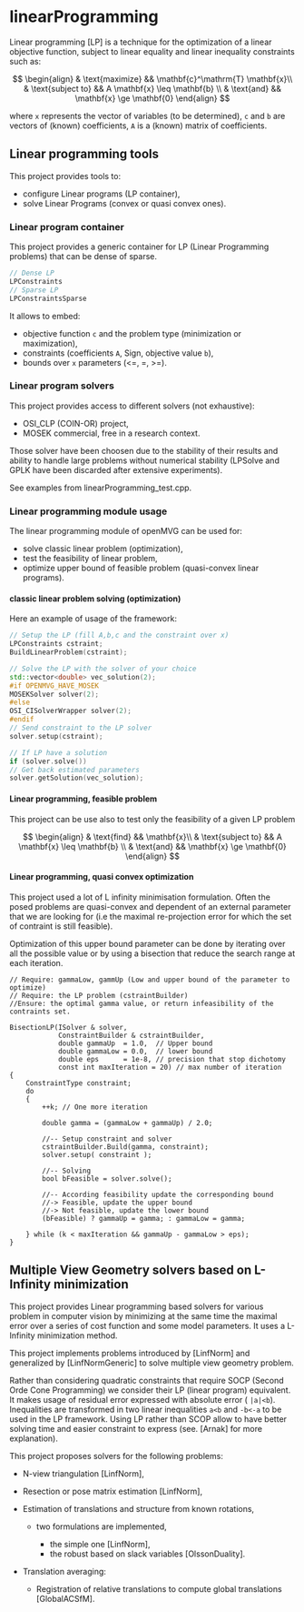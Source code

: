# linearProgramming

Linear programming [LP] is a technique for the optimization of a linear objective function, subject to linear equality and linear inequality constraints such as:

$$
\begin{align} & \text{maximize} && \mathbf{c}^\mathrm{T} \mathbf{x}\\
& \text{subject to} && A \mathbf{x} \leq \mathbf{b} \\
& \text{and} && \mathbf{x} \ge \mathbf{0} \end{align}
$$

where ``x`` represents the vector of variables (to be determined), ``c`` and ``b`` are vectors of (known) coefficients, ``A`` is a (known) matrix of coefficients.

## Linear programming tools

This project provides tools to:

- configure Linear programs (LP container),
- solve Linear Programs (convex or quasi convex ones).

### Linear program container

This project provides a generic container for LP (Linear Programming problems) that can be dense of sparse.

```cpp
// Dense LP
LPConstraints
// Sparse LP
LPConstraintsSparse
```

It allows to embed:

- objective function ``c`` and the problem type (minimization or maximization),
- constraints (coefficients ``A``, Sign, objective value ``b``),
- bounds over ``x`` parameters (<=, =, >=).

### Linear program solvers

This project provides access to different solvers (not exhaustive):

- OSI_CLP (COIN-OR) project,
- MOSEK commercial, free in a research context.

Those solver have been choosen due to the stability of their results and ability to handle large problems without numerical stability (LPSolve and GPLK have been discarded after extensive experiments).

See examples from linearProgramming_test.cpp.

### Linear programming module usage

The linear programming module of openMVG can be used for:

- solve classic linear problem (optimization),
- test the feasibility of linear problem,
- optimize upper bound of feasible problem (quasi-convex linear programs).

#### classic linear problem solving (optimization)

Here an example of usage of the framework:

```cpp
// Setup the LP (fill A,b,c and the constraint over x)
LPConstraints cstraint;
BuildLinearProblem(cstraint);

// Solve the LP with the solver of your choice
std::vector<double> vec_solution(2);
#if OPENMVG_HAVE_MOSEK  
MOSEKSolver solver(2);
#else
OSI_CISolverWrapper solver(2);
#endif
// Send constraint to the LP solver
solver.setup(cstraint);

// If LP have a solution
if (solver.solve())
// Get back estimated parameters
solver.getSolution(vec_solution);
```

#### Linear programming, feasible problem

This project can be use also to test only the feasibility of a given LP problem

$$
\begin{align} & \text{find} && \mathbf{x}\\
& \text{subject to} && A \mathbf{x} \leq \mathbf{b} \\
& \text{and} && \mathbf{x} \ge \mathbf{0} \end{align}
$$

#### Linear programming, quasi convex optimization

This project used a lot of L infinity minimisation formulation.
Often the posed problems are quasi-convex and dependent of an external parameter that we are looking for (i.e the maximal re-projection error for which the set of contraint is still feasible).

Optimization of this upper bound parameter can be done by iterating over all the possible value or by using a bisection that reduce the search range at each iteration.

```c+pp
// Require: gammaLow, gammUp (Low and upper bound of the parameter to optimize)
// Require: the LP problem (cstraintBuilder)
//Ensure: the optimal gamma value, or return infeasibility of the contraints set.

BisectionLP(ISolver & solver,
            ConstraintBuilder & cstraintBuilder,
            double gammaUp  = 1.0,  // Upper bound
            double gammaLow = 0.0,  // lower bound
            double eps      = 1e-8, // precision that stop dichotomy
            const int maxIteration = 20) // max number of iteration
{
    ConstraintType constraint;
    do
    {
        ++k; // One more iteration

        double gamma = (gammaLow + gammaUp) / 2.0;

        //-- Setup constraint and solver
        cstraintBuilder.Build(gamma, constraint);
        solver.setup( constraint );
        
        //-- Solving
        bool bFeasible = solver.solve();

        //-- According feasibility update the corresponding bound
        //-> Feasible, update the upper bound
        //-> Not feasible, update the lower bound
        (bFeasible) ? gammaUp = gamma; : gammaLow = gamma;
      
    } while (k < maxIteration && gammaUp - gammaLow > eps);
}
```

## Multiple View Geometry solvers based on L-Infinity minimization

This project provides Linear programming based solvers for various problem in computer vision by minimizing at the same time the maximal error over a series of cost function and some model parameters. It uses a L-Infinity minimization method.

This project implements problems introduced by [LinfNorm] and generalized by [LinfNormGeneric] to solve multiple view geometry problem.

Rather than considering quadratic constraints that require SOCP (Second Orde Cone Programming) we consider their LP (linear program) equivalent. It makes usage of residual error expressed with absolute error ( ``|a|<b``). Inequalities are transformed in two linear inequalities ``a<b`` and ``-b<-a`` to be used in the LP framework. Using LP rather than SCOP allow to have better solving time and easier constraint to express (see. [Arnak] for more explanation).

This project proposes solvers for the following problems:

- N-view triangulation [LinfNorm],
- Resection or pose matrix estimation [LinfNorm],
- Estimation of translations and structure from known rotations,

  - two formulations are implemented,

    - the simple one [LinfNorm],
    - the robust based on slack variables [OlssonDuality].

- Translation averaging:
  - Registration of relative translations to compute global translations [GlobalACSfM].